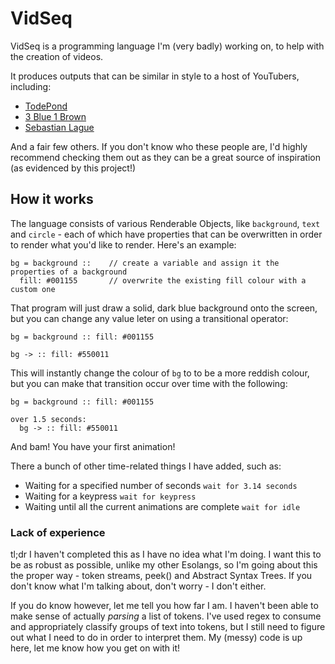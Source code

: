 # VidSeq

VidSeq is a programming language I'm (very badly) working on, to help with the creation of videos.

It produces outputs that can be similar in style to a host of YouTubers, including:
- [TodePond](https://www.youtube.com/c/TodePond)
- [3 Blue 1 Brown](https://www.youtube.com/channel/UCYO_jab_esuFRV4b17AJtAw)
- [Sebastian Lague](https://www.youtube.com/c/SebastianLague)

And a fair few others. If you don't know who these people are, I'd highly recommend checking them out as they can be a great source of inspiration (as evidenced by this project!)

## How it works

The language consists of various Renderable Objects, like `background`, `text` and `circle` - each of which have properties that can be overwritten in order to render what you'd like to render. Here's an example:

```
bg = background ::    // create a variable and assign it the properties of a background
  fill: #001155       // overwrite the existing fill colour with a custom one
```

That program will just draw a solid, dark blue background onto the screen, but you can change any value leter on using a transitional operator:

```
bg = background :: fill: #001155

bg -> :: fill: #550011
```

This will instantly change the colour of `bg` to to be a more reddish colour, but you can make that transition occur over time with the following:

```
bg = background :: fill: #001155

over 1.5 seconds:
  bg -> :: fill: #550011
```

And bam! You have your first animation!

There a bunch of other time-related things I have added, such as:
- Waiting for a specified number of seconds `wait for 3.14 seconds`
- Waiting for a keypress `wait for keypress`
- Waiting until all the current animations are complete `wait for idle`

### Lack of experience
tl;dr I haven't completed this as I have no idea what I'm doing. I want this to be as robust as possible, unlike my other Esolangs, so I'm going about this the proper way - token streams, peek() and Abstract Syntax Trees. If you don't know what I'm talking about, don't worry - I don't either.

If you do know however, let me tell you how far I am. I haven't been able to make sense of actually _parsing_ a list of tokens. I've used regex to consume and appropriately classify groups of text into tokens, but I still need to figure out what I need to do in order to interpret them. My (messy) code is up here, let me know how you get on with it!
